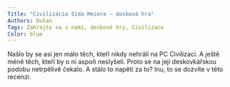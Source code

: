 ```yaml
---
Title: "Civilizácia Sida Meiera – dosková hra"
Authors: Dušan
Tags: Zahrajte sa s nami, deskové hry, Civilizace
Color: blue
---
```

Našlo by se asi jen málo těch, kteří nikdy nehráli na PC Civilizaci. A ještě méně těch, kteří by o ní aspoň neslyšeli. Proto se na její deskovkářskou podobu netrpělivě čekalo. A stálo to napětí za to? Inu, to se dozvíte v této recenzi.
